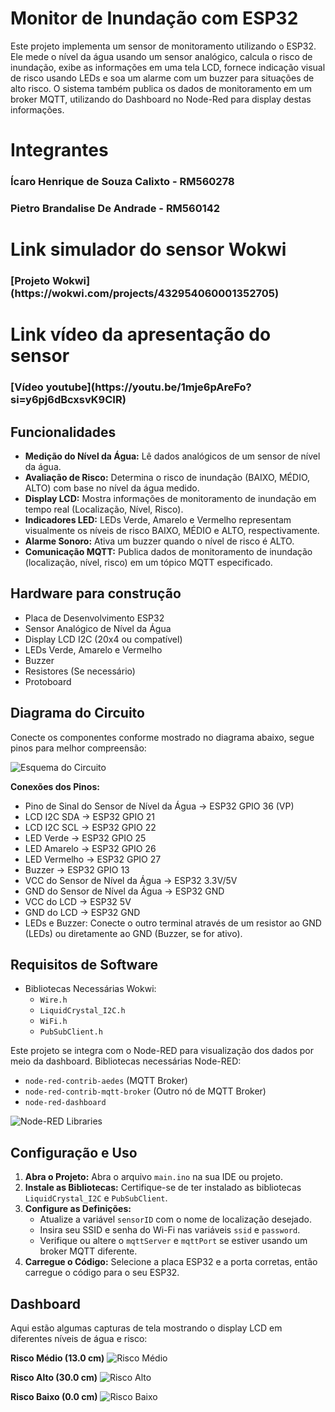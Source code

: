 # Monitor de Inundação com ESP32

Este projeto implementa um sensor de monitoramento utilizando o ESP32. Ele mede o nível da água usando um sensor analógico, calcula o risco de inundação, exibe as informações em uma tela LCD, fornece indicação visual de risco usando LEDs e soa um alarme com um buzzer para situações de alto risco. O sistema também publica os dados de monitoramento em um broker MQTT, utilizando do Dashboard no Node-Red para display destas informações.

###
<h1 align="left">Integrantes</h1>

###

<h3 align="left">Ícaro Henrique de Souza Calixto - RM560278</h3>

###

<h3 align="left">Pietro Brandalise De Andrade - RM560142</h3>

###
<h1 align="left">Link simulador do sensor Wokwi</h1>

###

<h3 align="left">[Projeto Wokwi](https://wokwi.com/projects/432954060001352705)</h3>

###
<h1 align="left">Link vídeo da apresentação do sensor</h1>

###

<h3 align="left">[Vídeo youtube](https://youtu.be/1mje6pAreFo?si=y6pj6dBcxsvK9CIR)</h3>

###

## Funcionalidades

*   **Medição do Nível da Água:** Lê dados analógicos de um sensor de nível da água.
*   **Avaliação de Risco:** Determina o risco de inundação (BAIXO, MÉDIO, ALTO) com base no nível da água medido.
*   **Display LCD:** Mostra informações de monitoramento de inundação em tempo real (Localização, Nível, Risco).
*   **Indicadores LED:** LEDs Verde, Amarelo e Vermelho representam visualmente os níveis de risco BAIXO, MÉDIO e ALTO, respectivamente.
*   **Alarme Sonoro:** Ativa um buzzer quando o nível de risco é ALTO.
*   **Comunicação MQTT:** Publica dados de monitoramento de inundação (localização, nível, risco) em um tópico MQTT especificado.

## Hardware para construção

*   Placa de Desenvolvimento ESP32
*   Sensor Analógico de Nível da Água
*   Display LCD I2C (20x4 ou compatível)
*   LEDs Verde, Amarelo e Vermelho
*   Buzzer
*   Resistores (Se necessário)
*   Protoboard

## Diagrama do Circuito

Conecte os componentes conforme mostrado no diagrama abaixo, segue pinos para melhor compreensão:

![Esquema do Circuito](ESP32scheme.png)

**Conexões dos Pinos:**

*   Pino de Sinal do Sensor de Nível da Água -> ESP32 GPIO 36 (VP)
*   LCD I2C SDA -> ESP32 GPIO 21
*   LCD I2C SCL -> ESP32 GPIO 22
*   LED Verde -> ESP32 GPIO 25
*   LED Amarelo -> ESP32 GPIO 26
*   LED Vermelho -> ESP32 GPIO 27
*   Buzzer -> ESP32 GPIO 13
*   VCC do Sensor de Nível da Água -> ESP32 3.3V/5V
*   GND do Sensor de Nível da Água -> ESP32 GND
*   VCC do LCD -> ESP32 5V
*   GND do LCD -> ESP32 GND
*   LEDs e Buzzer: Conecte o outro terminal através de um resistor ao GND (LEDs) ou diretamente ao GND (Buzzer, se for ativo).

## Requisitos de Software

*   Bibliotecas Necessárias Wokwi:
    *   `Wire.h` 
    *   `LiquidCrystal_I2C.h`
    *   `WiFi.h` 
    *   `PubSubClient.h`

Este projeto se integra com o Node-RED para visualização dos dados por meio da dashboard. 
Bibliotecas necessárias Node-RED:

*   `node-red-contrib-aedes` (MQTT Broker)
*   `node-red-contrib-mqtt-broker` (Outro nó de MQTT Broker)
*   `node-red-dashboard`

![Node-RED Libraries](Dashboard/Node-Red_libraries.png)

## Configuração e Uso

1.  **Abra o Projeto:** Abra o arquivo `main.ino` na sua IDE ou projeto.
2.  **Instale as Bibliotecas:** Certifique-se de ter instalado as bibliotecas `LiquidCrystal_I2C` e `PubSubClient`.
3.  **Configure as Definições:**
    *   Atualize a variável `sensorID` com o nome de localização desejado.
    *   Insira seu SSID e senha do Wi-Fi nas variáveis `ssid` e `password`.
    *   Verifique ou altere o `mqttServer` e `mqttPort` se estiver usando um broker MQTT diferente.
4.  **Carregue o Código:** Selecione a placa ESP32 e a porta corretas, então carregue o código para o seu ESP32.

## Dashboard

Aqui estão algumas capturas de tela mostrando o display LCD em diferentes níveis de água e risco:

**Risco Médio (13.0 cm)**
![Risco Médio](Dashboard/Medium-risk.png)

**Risco Alto (30.0 cm)**
![Risco Alto](Dashboard/High-risk.png)

**Risco Baixo (0.0 cm)**
![Risco Baixo](Dashboard/Low-risk.png)
